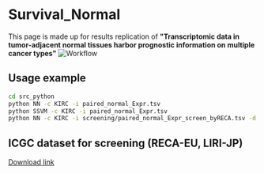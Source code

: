 # Survival_Normal
This page is made up for results replication of **"Transcriptomic data in tumor-adjacent normal tissues harbor prognostic information on multiple cancer types"**
![Workflow](https://user-images.githubusercontent.com/79434275/220604215-02a4950e-397f-45b2-8b08-e000c7612b0d.jpg)

## Usage example
```bash
cd src_python
python NN -c KIRC -i paired_normal_Expr.tsv 
python SSVM -c KIRC -i paired_normal_Expr.tsv 
python NN -c KIRC -i screening/paired_normal_Expr_screen_byRECA.tsv -d 1000
```

## ICGC dataset for screening (RECA-EU, LIRI-JP)
[Download link](https://drive.google.com/drive/folders/1SZNos7n0R7g09l_7wJEnF6gvYA_oyJ5l?usp=share_link)
